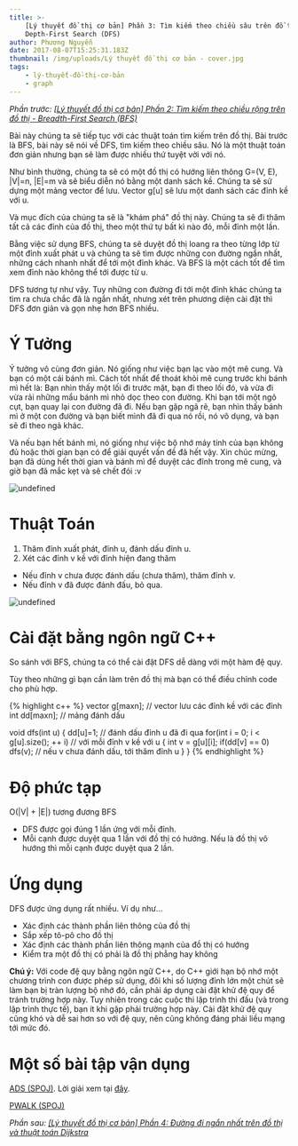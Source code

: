 ```yaml
---
title: >-
    [Lý thuyết đồ thị cơ bản] Phần 3: Tìm kiếm theo chiều sâu trên đồ thị -
    Depth-First Search (DFS)
author: Phương Nguyễn
date: 2017-08-07T15:25:31.183Z
thumbnail: /img/uploads/Lý thuyết đồ thị cơ bản - cover.jpg
tags:
    - lý-thuyết-đồ-thị-cơ-bản
    - graph
---
```


_Phần trước: [\[Lý thuyết đồ thị cơ bản\] Phần 2: Tìm kiếm theo chiều rộng trên đồ thị - Breadth-First Search \(BFS\)](http://cowboycoder.vercel.app/article/ly-thuyet-do-thi-co-ban-tim-kiem-theo-chieu-rong-tren-do-thi-breadth-first-search-bfs)_

Bài này chúng ta sẽ tiếp tục với các thuật toán tìm kiếm trên đồ thị. Bài trước là BFS, bài này sẽ nói về DFS, tìm kiếm theo chiều sâu. Nó là một thuật toán đơn giản nhưng bạn sẽ làm được nhiều thứ tuyệt vời với nó.

Như bình thường, chúng ta sẽ có một đồ thị có hướng liên thông G=\(V, E\), \|V\|=n, \|E\|=m và sẽ biểu diễn nó bằng một danh sách kề. Chúng ta sẽ sử dựng một mảng vector để lưu. Vector g\[u\] sẽ lưu một danh sách các đỉnh kề với u.

Và mục đích của chúng ta sẽ là "khám phá" đồ thị này. Chúng ta sẽ đi thăm tất cả các đỉnh của đồ thị, theo một thứ tự bất kì nào đó, mỗi đỉnh một lần.

Bằng việc sử dụng BFS, chúng ta sẽ duyệt đồ thị loang ra theo từng lớp từ một đỉnh xuất phát u và chúng ta sẽ tìm được những con đường ngắn nhất, những cách nhanh nhất để tới một đỉnh khác. Và BFS là một cách tốt để tìm xem đỉnh nào không thể tới được từ u.

DFS tương tự như vậy. Tuy những con đường đi tới một đỉnh khác chúng ta tìm ra chưa chắc đã là ngắn nhất, nhưng xét trên phương diện cài đặt thì DFS đơn giản và gọn nhẹ hơn BFS nhiều.

# Ý Tưởng

Ý tưởng vô cùng đơn giản. Nó giống như việc bạn lạc vào một mê cung. Và bạn có một cái bánh mì. Cách tốt nhất để thoát khỏi mê cung trước khi bánh mì hết là: Bạn nhìn thấy một lối đi trước mặt, bạn đi theo lối đó, và vừa đi vừa rải những mẩu bánh mì nhỏ dọc theo con đường. Khi bạn tới một ngõ cụt, bạn quay lại con đường đã đi. Nếu bạn gặp ngã rẽ, bạn nhìn thấy bánh mì ở một con đường và bạn biết mình đã đi qua nó rồi, nó vô dụng, và bạn sẽ đi theo ngả khác.

Và nếu bạn hết bánh mì, nó giống như việc bộ nhớ máy tính của bạn không đủ hoặc thời gian bạn có để giải quyết vấn đề đã hết vậy. Xin chúc mừng, bạn đã dùng hết thời gian và bánh mì để duyệt các đỉnh trong mê cung, và giờ bạn đã mắc kẹt và sẽ chết đói :v

![undefined](/img/uploads/ly-thuyet-do-thi-co-ban-3-1.jpg)

# Thuật Toán

1. Thăm đỉnh xuất phát, đỉnh u, đánh dấu đỉnh u.
2. Xét các đỉnh v kề với đỉnh hiện đang thăm

-   Nếu đỉnh v chưa được đánh dấu \(chưa thăm\), thăm đỉnh v.
-   Nếu đỉnh v đã được đánh đấu, bỏ qua.

![undefined](/img/uploads/ly-thuyet-do-thi-co-ban-3-2.gif)

# Cài đặt bằng ngôn ngữ C++

So sánh với BFS, chúng ta có thể cài đặt DFS dễ dàng với một hàm đệ quy.

Tùy theo những gì bạn cần làm trên đồ thị mà bạn có thể điều chỉnh code cho phù hợp.

{% highlight c++ %}
vector g[maxn]; // vector lưu các đỉnh kề với các đỉnh
int dd[maxn]; // mảng đánh dấu

void dfs(int u)
{
dd[u]=1; // đánh dấu đỉnh u đã đi qua
for(int i = 0; i < g[u].size(); ++ i) // với mỗi đỉnh v kề với u
{
int v = g[u][i];
if(dd[v] == 0) dfs(v); // nếu v chưa đánh dấu, tới thăm đỉnh u
}
}
{% endhighlight %}

# Độ phức tạp

O\(\|V\| + \|E\|\) tương đương BFS

-   DFS được gọi đúng 1 lần ứng với mỗi đỉnh.
-   Mỗi cạnh được duyệt qua 1 lần với đồ thị có hướng. Nếu là đồ thị vô hướng thì mỗi cạnh được duyệt qua 2 lần.

# Ứng dụng

DFS được ứng dụng rất nhiều. Ví dụ như...

-   Xác định các thành phần liên thông của đồ thị
-   Sắp xếp tô-pô cho đồ thị
-   Xác định các thành phần liên thông mạnh của đồ thị có hướng
-   Kiểm tra một đồ thị có phải là đồ thị phẳng hay không

**Chú ý:** Với code đệ quy bằng ngôn ngữ C++, do C++ giới hạn bộ nhớ một chương trình con được phép sử dụng, đôi khi số lượng đỉnh lớn một chút sẽ làm bạn bị tràn lượng bộ nhớ đó, cần phải áp dụng cài đặt khử đệ quy để tránh trường hợp này. Tuy nhiên trong các cuộc thi lập trình thi đấu (và trong lập trình thực tế), bạn ít khi gặp phải trường hợp này. Cài đặt khử đệ quy cũng khó và dễ sai hơn so với đệ quy, nên cũng không đáng phải liều mạng tới mức đó.

# Một số bài tập vận dụng

[ADS (SPOJ\)](http://vn.spoj.com/problems/ADS/). Lời giải xem tại [đây](http://cowboycoder.vercel.app/spoj/spoj-ads-quang-cao).

[PWALK (SPOJ\)](http://vn.spoj.com/problems/PWALK/)

_Phần sau: [\[Lý thuyết đồ thị cơ bản\] Phần 4: Đường đi ngắn nhất trên đồ thị và thuật toán Dijkstra](http://cowboycoder.vercel.app/article/ly-thuyet-do-thi-co-ban-phan-4-duong-di-ngan-nhat-tren-do-thi-va-thuat-toan-dijkstra)_
